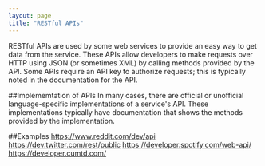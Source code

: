 ```yaml
---
layout: page
title: "RESTful APIs"
---
```


RESTful APIs are used by some web services to provide an easy way to get data from the service.
These APIs allow developers to make requests over HTTP using JSON (or sometimes XML) by calling
methods provided by the API. Some APIs require an API key to authorize requests; this is typically
noted in the documentation for the API.

##Implememtation of APIs
In many cases, there are official or unofficial language-specific implementations of a
service's API. These implementations typically have documentation that shows the methods
provided by the implementation.

##Examples
https://www.reddit.com/dev/api
https://dev.twitter.com/rest/public
https://developer.spotify.com/web-api/
https://developer.cumtd.com/
